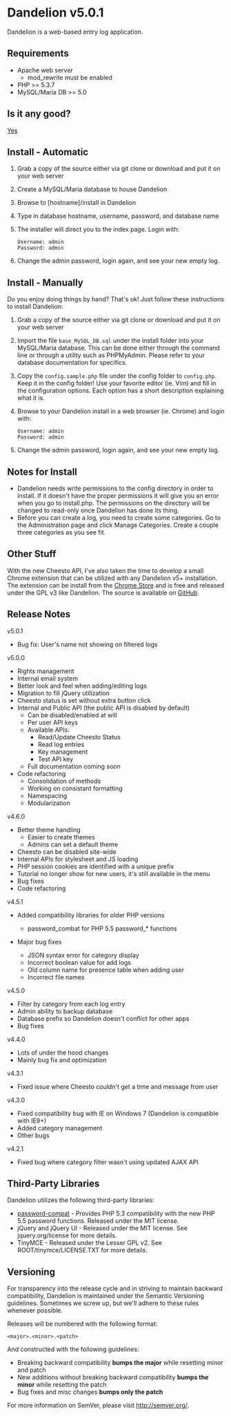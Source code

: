 Dandelion v5.0.1
================

Dandelion is a web-based entry log application.

Requirements
------------

* Apache web server
    - mod_rewrite must be enabled
* PHP >= 5.3.7
* MySQL/Maria DB >= 5.0

Is it any good?
---------------

[Yes](https://news.ycombinator.com/item?id=3067434)

Install - Automatic
-------------------

1. Grab a copy of the source either via git clone or download and put it on your web server
2. Create a MySQL/Maria database to house Dandelion
3. Browse to [hostname]/install in Dandelion
4. Type in database hostname, username, password, and database name
5. The installer will direct you to the index page. Login with:

   ```
   Username: admin
   Password: admin
   ```

6. Change the admin password, login again, and see your new empty log.

Install - Manually
------------------

Do you enjoy doing things by hand? That's ok! Just follow these instructions to install Dandelion:

1. Grab a copy of the source either via git clone or download and put it on your web server
2. Import the file ```base_MySQL_DB.sql``` under the install folder into your MySQL/Maria database. This can
be done either through the command line or through a utility such as PHPMyAdmin. Please refer to your
database documentation for specifics.
3. Copy the ```config.sample.php``` file under the config folder to ```config.php```. Keep it in the config folder!
Use your favorite editor (ie. Vim) and fill in the configuration options. Each option has a short description
explaining what it is.
4. Browse to your Dandelion install in a web browser (ie. Chrome) and login with:

   ```
   Username: admin
   Password: admin
   ```

5. Change the admin password, login again, and see your new empty log.

Notes for Install
-----------------

* Dandelion needs write permissions to the config directory in order to install.
If it doesn't have the proper permissions it will give you an error when you go to install.php.
The permissions on the directory will be changed to read-only once Dandelion has done its thing.
* Before you can create a log, you need to create some categories. Go to the Administration page
and click Manage Categories. Create a couple three categories as you see fit.

Other Stuff
-----------

With the new Cheesto API, I've also taken the time to develop a small Chrome extension that can be utilized
with any Dandelion v5+ installation. The extension can be install from the [Chrome Store](https://chrome.google.com/webstore/detail/cheesto-user-status/npggfenlbmepblpeenickeifmiionmli) and is free and released under the GPL v3 like Dandelion. The source is available on [GitHub](https://github.com/dragonrider23/Cheesto-Chrome).

Release Notes
-------------

v5.0.1

- Bug fix: User's name not showing on filtered logs

v5.0.0

- Rights management
- Internal email system
- Better look and feel when adding/editing logs
- Migration to fill jQuery utilization
- Cheesto status is set without extra button click
- Internal and Public API (the public API is disabled by default)
    * Can be disabled/enabled at will
    * Per user API keys
    * Available APIs:
        - Read/Update Cheesto Status
        - Read log entries
        - Key management
        - Test API key
    * Full documentation coming soon
- Code refactoring
    * Consolidation of methods
    * Working on consistant formatting
    * Namespacing
    * Modularization

v4.6.0

- Better theme handling
	- Easier to create themes
	- Admins can set a default theme
- Cheesto can be disabled site-wide
- Internal APIs for stylesheet and JS loading
- PHP session cookies are identified with a unique prefix
- Tutorial no longer show for new users, it's still available in the menu
- Bug fixes
- Code refactoring

v4.5.1

- Added compatibility libraries for older PHP versions
    * password_combat for PHP 5.5 password_* functions
	
- Major bug fixes
    * JSON syntax error for category display
    * Incorrect boolean value for add logs
    * Old column name for presence table when adding user
    * Incorrect file names

v4.5.0

- Filter by category from each log entry
- Admin ability to backup database
- Database prefix so Dandelion doesn't conflict for other apps
- Bug fixes

v4.4.0

- Lots of under the hood changes
- Mainly bug fix and optimization

v4.3.1

- Fixed issue where Cheesto couldn't get a time and message from user

v4.3.0

- Fixed compatibility bug with IE on Windows 7 (Dandelion is compatible with IE9+)
- Added category management
- Other bugs

v4.2.1

- Fixed bug where category filter wasn't using updated AJAX API

Third-Party Libraries
---------------------

Dandelion utilizes the following third-party libraries:

* [password-compat](https://github.com/ircmaxell/password_compat) - Provides PHP 5.3 compatibility with the new PHP 5.5 password functions. Released under the MIT license.
* jQuery and jQuery UI - Released under the MIT license. See jquery.org/license for more details.
* TinyMCE - Released under the Lesser GPL v2. See ROOT/tinymce/LICENSE.TXT for more details.

Versioning
----------

For transparency into the release cycle and in striving to maintain backward compatibility, Dandelion is maintained under the Semantic Versioning guidelines. Sometimes we screw up, but we'll adhere to these rules whenever possible.

Releases will be numbered with the following format:

`<major>.<minor>.<patch>`

And constructed with the following guidelines:

- Breaking backward compatibility **bumps the major** while resetting minor and patch
- New additions without breaking backward compatibility **bumps the minor** while resetting the patch
- Bug fixes and misc changes **bumps only the patch**

For more information on SemVer, please visit <http://semver.org/>.
